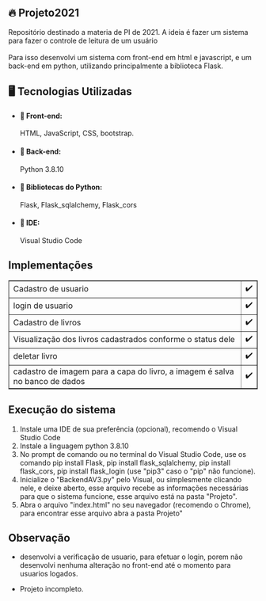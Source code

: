 <h2>🔥 Projeto2021</h2>
<p>Repositório destinado a materia de PI de 2021. A ideia é fazer um sistema para fazer o controle de leitura de um usuário<br><br>
Para isso desenvolvi um sistema com front-end em html e javascript, e um back-end em python, utilizando principalmente a biblioteca Flask.</p>

<h2>🖥️ Tecnologias Utilizadas</h2>


+ <h4>📌 Front-end:</h4>  HTML, JavaScript, CSS, bootstrap.
+ <h4>📌 Back-end:</h4>   Python 3.8.10
+ <h4>📌 Bibliotecas do Python:</h4>  Flask, Flask_sqlalchemy, Flask_cors
+ <h4>📌 IDE:</h4>  Visual Studio Code

<h2>Implementações</h2>

<table border="1">
    <tr>
        <td>Cadastro de usuario</td>
        <td>✔️</td>
    </tr>
    <tr>
        <td>login de usuario</td>
        <td>✔️</td>
    </tr>
    <tr>
      <td>Cadastro de livros</td>
      <td>✔️</td>
  </tr>
    <tr>
      <td>Visualização dos livros cadastrados conforme o status dele</td>
      <td>✔️</td>
  </tr>
  <tr>
      <td>deletar livro</td>
      <td>✔️</td>
  </tr>
  <tr>
      <td>cadastro de imagem para a capa do livro, a imagem é salva no banco de dados</td>
      <td>✔️</td>
  </tr>
</table>

<h2>Execução do sistema</h2>

<ol>
  <li>Instale uma IDE de sua preferência  (opcional), recomendo o Visual Studio Code</li>
  <li>Instale a linguagem python 3.8.10</li>
  <li>No prompt de comando ou no terminal do Visual Studio Code, use os comando pip install Flask, pip install flask_sqlalchemy, pip install flask_cors, pip install flask_login (use "pip3" caso o "pip" não funcione).</li>
  <li>Inicialize o "BackendAV3.py" pelo Visual, ou simplesmente clicando nele, e deixe aberto, esse arquivo recebe as informações necessárias para que o sistema funcione, esse arquivo está na pasta "Projeto".</li>
  <li>Abra o arquivo "index.html" no seu navegador (recomendo o Chrome), para encontrar esse arquivo abra a pasta Projeto"</li>
</ol>

<h2>Observação</h2>


+ <p>desenvolvi a verificação de usuario, para efetuar o login, porem não desenvolvi nenhuma alteração no front-end até o momento para usuarios logados.</p>
+ <p>Projeto incompleto.</p>

